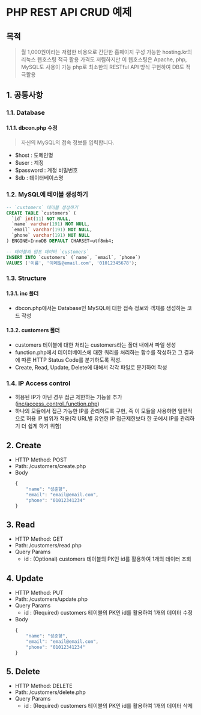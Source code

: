 # PHP REST API CRUD 예제

## 목적
> 월 1,000원이라는 저렴한 비용으로 간단한 홈페이지 구성 가능한 hosting.kr의 리눅스 웹호스팅 적극 활용
> 가격도 저렴하지만 이 웹호스팅은 Apache, php, MySQL도 사용이 가능
> php로 최소한의 RESTful API 방식 구현하여 DB도 적극활용


## 1. 공통사항
### 1.1. Database
#### 1.1.1. dbcon.php 수정
> 자신의 MySQL의 접속 정보를 입력합니다.
- $host : 도메인명
- $user : 계정
- $password : 계정 비밀번호
- $db : 데이터베이스명

### 1.2. MySQL에 테이블 생성하기
```SQL
-- `customers` 테이블 생성하기
CREATE TABLE `customers` (
  `id` int(11) NOT NULL,
  `name` varchar(191) NOT NULL,
  `email` varchar(191) NOT NULL,
  `phone` varchar(191) NOT NULL
) ENGINE=InnoDB DEFAULT CHARSET=utf8mb4;

-- 테이블의 덤프 데이터 `customers`
INSERT INTO `customers` (`name`, `email`, `phone`) 
VALUES ('이름', '이메일@email.com', '01012345678');
```

### 1.3. Structure
#### 1.3.1. inc 폴더
- dbcon.php에서는 Database인 MySQL에 대한 접속 정보와 객체를 생성하는 코드 작성

#### 1.3.2. customers 폴더
- customers 테이블에 대한 처리는 customers라는 폴더 내에서 파일 생성
- function.php에서 데이터베이스에 대한 쿼리를 처리하는 함수를 작성하고 그 결과에 따른 HTTP Status Code를 분기하도록 작성.
- Create, Read, Update, Delete에 대해서 각각 파일로 분기하여 작성

### 1.4. IP Access control
- 허용된 IP가 아닌 경우 접근 제한하는 기능을 추가([inc/access_control_function.php](https://github.com/lksee/php-restfulapi/blob/main/inc/access_control_functions.php))
- 하나의 모듈에서 접근 가능한 IP를 관리하도록 구현, 즉 이 모듈을 사용하면 일편적으로 허용 IP 범위가 적용(각 URL별 유연한 IP 접근제한보다 한 곳에서 IP를 관리하기 더 쉽게 하기 위함)

## 2. Create
- HTTP Method: POST
- Path: /customers/create.php
- Body
  ```javascript
  {
      "name": "성춘향",
      "email": "email@email.com",
      "phone": "01012341234"
  }
  ```


## 3. Read
- HTTP Method: GET
- Path: /customers/read.php
- Query Params
  - id : (Optional) customers 테이블의 PK인 id를 활용하여 1개의 데이터 조회


## 4. Update
- HTTP Method: PUT
- Path: /customers/update.php
- Query Params
  - id : (Required) customers 테이블의 PK인 id를 활용하여 1개의 데이터 수정
- Body
  ```javascript
  {
      "name": "성춘향",
      "email": "email@email.com",
      "phone": "01012341234"
  }
  ```

## 5. Delete
- HTTP Method: DELETE
- Path: /customers/delete.php
- Query Params
  - id : (Required) customers 테이블의 PK인 id를 활용하여 1개의 데이터 삭제
